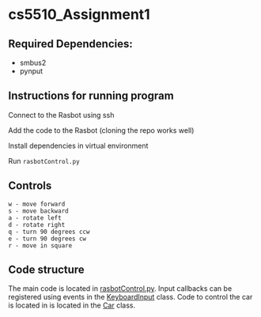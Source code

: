 # cs5510_Assignment1

## Required Dependencies:
* smbus2
* pynput

## Instructions for running program

Connect to the Rasbot using ssh

Add the code to the Rasbot (cloning the repo works well)

Install dependencies in virtual environment

Run `rasbotControl.py` 

## Controls
```
w - move forward
s - move backward
a - rotate left
d - rotate right
q - turn 90 degrees ccw
e - turn 90 degrees cw
r - move in square
```

## Code structure
The main code is located in [rasbotControl.py](raspbotControl.py). Input callbacks can be registered using events in the [KeyboardInput](KeyboardInputDriver.py) class. Code to control the car is located in is located in the [Car](Car.py) class.
